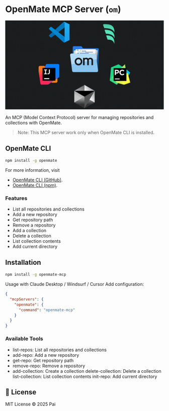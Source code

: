 # OpenMate MCP Server (`om`)

<img src="./assets/gif.gif" alt="OpenMate" width="600">

An MCP (Model Context Protocol) server for managing repositories and collections with OpenMate.

> Note: This MCP server work only when OpenMate CLI is installed.

## OpenMate CLI

```bash
npm install -g openmate
```

For more information, visit

- [OpenMate CLI (GitHub)](https://github.com/vivekvpai/OpenMate).
- [OpenMate CLI (npm)](https://www.npmjs.com/package/openmate).

### Features

- List all repositories and collections
- Add a new repository
- Get repository path
- Remove a repository
- Add a collection
- Delete a collection
- List collection contents
- Add current directory

## Installation

```bash
npm install -g openmate-mcp
```

Usage with Claude Desktop / Windsurf / Cursor
Add configuration:

```json
{
  "mcpServers": {
    "openmate": {
      "command": "openmate-mcp"
    }
  }
}
```

### Available Tools

- list-repos: List all repositories and collections
- add-repo: Add a new repository
- get-repo: Get repository path
- remove-repo: Remove a repository
- add-collection: Create a collection
  delete-collection: Delete a collection
  list-collection: List collection contents
  init-repo: Add current directory

## 📝 License

MIT License © 2025 Pai
